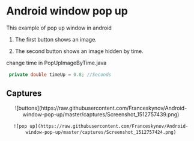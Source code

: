 Android window pop up
======================

This example of pop up window in android 

1. The first button shows an image.

2. The second button shows an image hidden by time. 

change time in PopUpImageByTime.java

```java
 private double timeUp = 0.8; //Seconds
```

## Captures

<div align="center">
	![buttons](https://raw.githubusercontent.com/Franceskynov/Android-window-pop-up/master/captures/Screenshot_1512757439.png)

	![pop up](https://raw.githubusercontent.com/Franceskynov/Android-window-pop-up/master/captures/Screenshot_1512757424.png)
</div>
